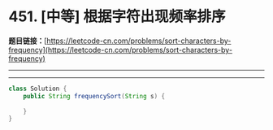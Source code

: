 # 451. [中等] 根据字符出现频率排序

**题目链接：**[https://leetcode-cn.com/problems/sort-characters-by-frequency](https://leetcode-cn.com/problems/sort-characters-by-frequency)

---

<Cards card="leetcode_451_sort-characters-by-frequency"></Cards>

---

```java
class Solution {
    public String frequencySort(String s) {
        
    }
}
```